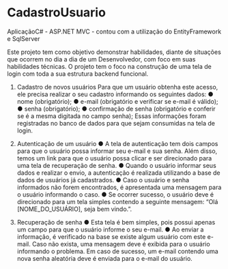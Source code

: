 # CadastroUsuario
AplicaçãoC# - ASP.NET MVC - contou com a utilização do EntityFramework e SqlServer

Este projeto tem como objetivo demonstrar habilidades, diante de situações que ocorrem no dia a dia de um Desenvolvedor, com foco em suas habilidades técnicas. O
projeto tem o foco na construção de uma tela de login com toda a sua estrutura backend funcional.

1. Cadastro de novos usuários
Para que um usuário obtenha este acesso, ele precisa realizar o seu cadastro informando os seguintes dados:
● nome (obrigatório);
● e-mail (obrigatório e verificar se e-mail é válido);
● senha (obrigatório);
● confirmação de senha (obrigatório e conferir se é a mesma digitada no campo senha);
Essas informações foram registradas no banco de dados para que sejam consumidas na tela de login.

2. Autenticação de um usuário
● A tela de autenticação tem dois campos para que o usuário possa informar seu e-mail e sua senha. Além disso,  temos um link para que o usuário possa clicar e ser direcionado para uma tela de recuperação de senha.
● Quando o usuário informar seus dados e realizar o envio, a autenticação é realizada utilizando a base de dados de usuários já cadastrados.
● Caso o usuário e senha informados não forem encontrados, é apresentada uma mensagem para o usuário informando o caso.
● Se ocorrer sucesso, o usuário deve é direcionado para um tela simples contendo a seguinte mensagem: “Olá [NOME_DO_USUÁRIO], seja bem vindo.”.

3. Recuperação de senha
● Esta tela é bem simples, pois possui apenas um campo para que o usuário informe o seu e-mail.
● Ao enviar a informação, é verificado na base se existe algum usuário com este e-mail. Caso não exista, uma mensagem deve é exibida para o usuário informando o problema. Em caso de sucesso, um e-mail contendo uma nova senha aleatória deve é enviada para o e-mail do usuário.


